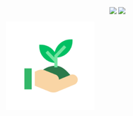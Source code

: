 <p align="center">
  <img src=https://img.shields.io/badge/last%20commit-24%2F04%2F2021-03BB85/>
  <img src=https://img.shields.io/badge/license-MIT-03BB85/>
</p
  
<p justifyContent="center" textAlign="center">
  <img src="./assets/icon.png" height="200" width="200"/>
</p>
